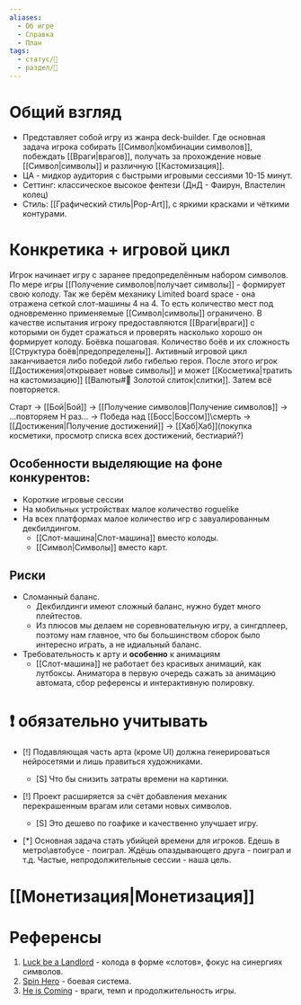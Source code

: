 ```yaml
---
aliases:
  - Об игре
  - Справка
  - План
tags:
  - статус/🌱
  - раздел/📃
---
```

# Общий взгляд
- Представляет собой игру из жанра deck-builder. Где основная задача игрока собирать [[Символ|комбинации символов]], побеждать [[Враги|врагов]], получать за прохождение новые [[Символ|символы]] и различную [[Кастомизация]].
- ЦА - мидкор аудитория с быстрыми игровыми сессиями 10-15 минут.
- Сеттинг: классическое высокое фентези (ДнД - Фаирун, Властелин колец)
- Стиль: [[Графический стиль|Pop-Art]], с яркими красками и чёткими контурами.

# Конкретика + игровой цикл
Игрок начинает игру с заранее предопределённым набором символов. По мере игры [[Получение символов|получает символы]] - формирует свою колоду.
Так же берём механику Limited board space - она отражена сеткой слот-машины 4 на 4. То есть количество мест под одновременно применяемые [[Символ|символы]] ограничено.
В качестве испытания игроку предоставляются [[Враги|враги]] с которыми он будет сражаться и проверять насколько хорошо он формирует колоду. Боёвка пошаговая.
Количество боёв и их сложность [[Структура боёв|предопределены]].
Активный игровой цикл заканчивается либо победой либо гибелью героя. После этого игрок [[Достижения|открывает новые символы]] и может [[Косметика|тратить на кастомизацию]] [[Валюты#🧈 Золотой слиток|слитки]]. Затем всё повторяется.

Старт -> [[Бой|Бой]] -> [[Получение символов|Получение символов]] -> ...повторяем Н раз... -> Победа над [[Босс|Боссом]]\смерть -> [[Достижения|Получение достижений]] -> [[Хаб|Хаб]](покупка косметики, просмотр списка всех достижений, бестиарий?)


## Особенности выделяющие на фоне конкурентов:
- Короткие игровые сессии
- На мобильных устройствах малое количество roguelike 
- На всех платформах малое количество игр с завуалированным декбилдингом.
	- [[Слот-машина|Слот-машина]] вместо колоды.
	- [[Символ|Символы]] вместо карт.

## Риски
- Сломанный баланс.
	- Декбилдинги имеют сложный баланс, нужно будет много плейтестов.
	- Из плюсов мы делаем не соревновательную игру, а сингдплеер, поэтому нам главное, что бы большинством сборок было интересно играть, а не идиальный баланс.
- Требовательность к арту и **особенно** к анимациям
	- [[Слот-машина]] не работает без красивых анимаций, как лутбоксы. Аниматора в первую очередь сажать за анимацию автомата, сбор референсы и интерактивную полировку.

# ❗ обязательно учитывать
- [!] Подавляющая часть арта (кроме UI) должна генерироваться нейросетями и лишь правиться художниками.
	- [S] Что бы снизить затраты времени на картинки.

- [!] Проект расширяется за счёт добавления механик перекрашенным врагам или сетами новых символов.
	- [S] Это дешево по гоафике и качественно улучшает игру.
- [*] Основная задача стать убийцей времени для игроков. Едешь в метро\автобусе - поиграл. Ждёшь опаздывающего друга - поиграл и т.д. Частые, непродолжительные сессии - наша цель.

# [[Монетизация|Монетизация]]

# Референсы
1. [Luck be a Landlord](https://store.steampowered.com/app/1404850/Udachi_arendodatel/) - колода в форме «слотов», фокус на синергиях символов.
2. [Spin Hero](https://store.steampowered.com/app/2917350/Spin_Hero/) - боевая система.
3. [He is Coming](https://store.steampowered.com/app/2824490/He_is_Coming/) - враги, темп и продолжительность игры.


